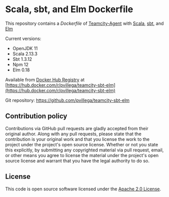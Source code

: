 # Scala, sbt, and Elm Dockerfile

This repository contains a *Dockerfile* of [Teamcity-Agent](https://hub.docker.com/r/jetbrains/teamcity-agent/) with [Scala](http://www.scala-lang.org), [sbt](http://www.scala-sbt.org), and [Elm](https://elm-lang.org)

Current versions:

- OpenJDK 11
- Scala 2.13.3
- Sbt 1.3.12
- Npm 12
- Elm 0.18

Available from [Docker Hub Registry](https://registry.hub.docker.com) at [https://hub.docker.com/r/pvillega/teamcity-sbt-elm](https://hub.docker.com/r/pvillega/teamcity-sbt-elm)

Git repository: https://github.com/pvillega/teamcity-sbt-elm

## Contribution policy

Contributions via GitHub pull requests are gladly accepted from their original author. Along with any pull requests, please state that the contribution is your original work and that you license the work to the project under the project's open source license. Whether or not you state this explicitly, by submitting any copyrighted material via pull request, email, or other means you agree to license the material under the project's open source license and warrant that you have the legal authority to do so.

## License

This code is open source software licensed under the [Apache 2.0 License]("http://www.apache.org/licenses/LICENSE-2.0.html").

